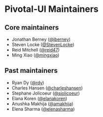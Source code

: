 # Pivotal-UI Maintainers

## Core maintainers

* Jonathan Berney ([@jberney](https://github.com/jberney))
* Steven Locke ([@StevenLocke](https://github.com/StevenLocke))
* Reid Mitchell ([@reid47](https://github.com/reid47))
* Ming Xiao ([@mingxiao](https://github.com/mingxiao))

## Past maintainers

* Ryan Dy ([@rdy](https://github.com/rdy))
* Charles Hansen ([@charleshansen](https://github.com/charleshansen))
* Stephane Jolicoeur ([@sjolicoeur](https://github.com/sjolicoeur))
* Elana Koren ([@elanakoren](https://github.com/elanakoren))
* Anushka Makhija ([@amakhija](https://github.com/amakhija))
* Elena Sharma ([@elenasharma](https://github.com/elenasharma))
